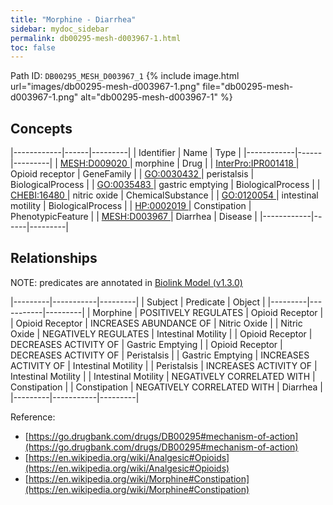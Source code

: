 ```yaml
---
title: "Morphine - Diarrhea"
sidebar: mydoc_sidebar
permalink: db00295-mesh-d003967-1.html
toc: false 
---
```



Path ID: `DB00295_MESH_D003967_1`
{% include image.html url="images/db00295-mesh-d003967-1.png" file="db00295-mesh-d003967-1.png" alt="db00295-mesh-d003967-1" %}

## Concepts

|------------|------|---------|
| Identifier | Name | Type    |
|------------|------|---------|
| <a href="https://identifiers.org/MESH:D009020">MESH:D009020 </a> | morphine | Drug |
| <a href="https://identifiers.org/InterPro:IPR001418">InterPro:IPR001418 </a> | Opioid receptor | GeneFamily |
| <a href="https://identifiers.org/GO:0030432">GO:0030432 </a> | peristalsis | BiologicalProcess |
| <a href="https://identifiers.org/GO:0035483">GO:0035483 </a> | gastric emptying | BiologicalProcess |
| <a href="https://identifiers.org/CHEBI:16480">CHEBI:16480 </a> | nitric oxide | ChemicalSubstance |
| <a href="https://identifiers.org/GO:0120054">GO:0120054 </a> | intestinal motility | BiologicalProcess |
| <a href="https://identifiers.org/HP:0002019">HP:0002019 </a> | Constipation | PhenotypicFeature |
| <a href="https://identifiers.org/MESH:D003967">MESH:D003967 </a> | Diarrhea | Disease |
|------------|------|---------|

## Relationships


NOTE: predicates are annotated in <a href="https://github.com/biolink/biolink-model/releases/tag/v1.3.0">Biolink Model (v1.3.0)</a>

|---------|-----------|---------|
| Subject | Predicate | Object  |
|---------|-----------|---------|
| Morphine | POSITIVELY REGULATES | Opioid Receptor |
| Opioid Receptor | INCREASES ABUNDANCE OF | Nitric Oxide |
| Nitric Oxide | NEGATIVELY REGULATES | Intestinal Motility |
| Opioid Receptor | DECREASES ACTIVITY OF | Gastric Emptying |
| Opioid Receptor | DECREASES ACTIVITY OF | Peristalsis |
| Gastric Emptying | INCREASES ACTIVITY OF | Intestinal Motility |
| Peristalsis | INCREASES ACTIVITY OF | Intestinal Motility |
| Intestinal Motility | NEGATIVELY CORRELATED WITH | Constipation |
| Constipation | NEGATIVELY CORRELATED WITH | Diarrhea |
|---------|-----------|---------|

Reference: 
  - [https://go.drugbank.com/drugs/DB00295#mechanism-of-action](https://go.drugbank.com/drugs/DB00295#mechanism-of-action)
  - [https://en.wikipedia.org/wiki/Analgesic#Opioids](https://en.wikipedia.org/wiki/Analgesic#Opioids)
  - [https://en.wikipedia.org/wiki/Morphine#Constipation](https://en.wikipedia.org/wiki/Morphine#Constipation)
